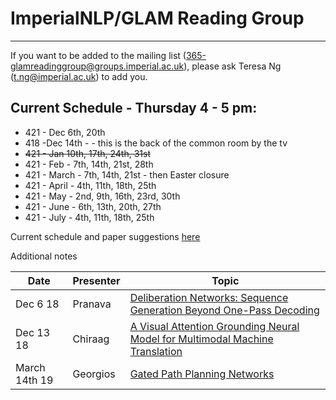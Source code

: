 
# ImperialNLP/GLAM Reading Group
--------------------------------------

If you want to be added to the mailing list (365-glamreadinggroup@groups.imperial.ac.uk), please ask Teresa Ng (t.ng@imperial.ac.uk) to add you. 

## Current Schedule - Thursday 4 - 5 pm:
* 421 - Dec 6th, 20th
* 418 -Dec 14th - - this is the back of the common room by the tv
* <s>421 - Jan 10th, 17th, 24th, 31st</s>
* 421 - Feb - 7th, 14th, 21st, 28th
* 421 - March - 7th, 14th, 21st - then Easter closure
* 421 - April - 4th, 11th, 18th, 25th
* 421 - May - 2nd, 9th, 16th, 23rd, 30th
* 421 - June - 6th, 13th, 20th, 27th
* 421 - July - 4th, 11th, 18th, 25th

Current schedule and paper suggestions [here](https://github.com/ImperialNLP/ReadingGroup/blob/master/suggestions.md)

Additional notes

| Date       | Presenter     |  Topic     |
|-------------|--------|--------|
| Dec 6 18 |  Pranava | [Deliberation Networks: Sequence Generation Beyond One-Pass Decoding]( https://papers.nips.cc/paper/6775-deliberation-networks-sequence-generation-beyond-one-pass-decoding.pdf)|
| Dec 13 18 |  Chiraag | [A Visual Attention Grounding Neural Model for Multimodal Machine Translation]( http://aclweb.org/anthology/D18-1400)|
| March 14th 19 | Georgios | [Gated Path Planning Networks](http://proceedings.mlr.press/v80/lee18c/lee18c.pdf)|
